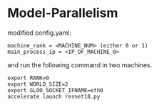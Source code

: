 # Model-Parallelism
modified config.yaml:
```
machine_rank = <MACHINE_NUM> (either 0 or 1)
main_process_ip = <IP_OF_MACHINE_0>
```
and run the following command in two machines.
```
export RANK=0
export WORLD_SIZE=2
export GLOO_SOCKET_IFNAME=eth0
accelerate launch resnet18.py
```
